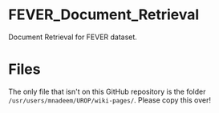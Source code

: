 # FEVER_Document_Retrieval
Document Retrieval for FEVER dataset.

# Files
The only file that isn't on this GitHub repository is the folder `/usr/users/mnadeem/UROP/wiki-pages/`. Please copy this over!
